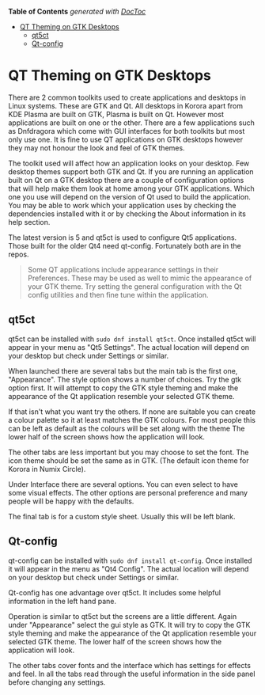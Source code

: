 <!-- START doctoc generated TOC please keep comment here to allow auto update -->
<!-- DON'T EDIT THIS SECTION, INSTEAD RE-RUN doctoc TO UPDATE -->
**Table of Contents**  *generated with [DocToc](https://github.com/thlorenz/doctoc)*

- [QT Theming on GTK Desktops](#qt-theming-on-gtk-desktops)
  - [qt5ct](#qt5ct)
  - [Qt-config](#qt-config)

<!-- END doctoc generated TOC please keep comment here to allow auto update -->

# QT Theming on GTK Desktops

There are 2 common toolkits used to create applications and desktops in Linux systems. These are GTK and Qt. All desktops in Korora apart from KDE Plasma are built on GTK, Plasma is built on Qt. However most applications are built on one or the other. There are a few applications such as Dnfdragora which come with GUI interfaces for both toolkits but most only use one. It is fine to use QT applications on GTK desktops however they may not honour the look and feel of GTK themes.

The toolkit used will affect how an application looks on your desktop. Few desktop themes support both GTK and Qt. If you are running an application built on Qt on a GTK desktop there are a couple of configuration options that will help make them look at home among your GTK applications. Which one you use will depend on the version of Qt used to build the application. You may be able to work which your application uses by checking the dependencies installed with it or by checking the About information in its help section.

The latest version is 5 and qt5ct is used to configure Qt5 applications. Those built for the older Qt4 need qt-config. Fortunately both are in the repos.

>Some QT applications include appearance settings in their Preferences. These may be used as well to mimic the appearance of your GTK theme. Try setting the general configuration with the Qt config utilities and then fine tune within the application.

## qt5ct

qt5ct can be installed with `sudo dnf install qt5ct`. Once installed qt5ct will appear in your menu as "Qt5 Settings". The actual location will depend on your desktop but check under Settings or similar.

When launched there are several tabs but the main tab is the first one, "Appearance". The style option shows a number of choices. Try the gtk option first. It will attempt to copy the GTK style theming and make the appearance of the Qt application resemble your selected GTK theme.

If that isn't what you want try the others. If none are suitable you can create a colour palette so it at least matches the GTK colours. For most people this can be left as default as the colours will be set along with the theme The lower half of the screen shows how the application will look.

The other tabs are less important but you may choose to set the font. The icon theme should be set the same as in GTK. (The default icon theme for Korora in Numix Circle).

Under Interface there are several options. You can even select to have some visual effects. The other options are personal preference and many people will be happy with the defaults.

The final tab is for a custom style sheet. Usually this will be left blank.

## Qt-config

qt-config can be installed with `sudo dnf install qt-config`. Once installed it will appear in the menu as "Qt4 Config". The actual location will depend on your desktop but check under Settings or similar.

Qt-config has one advantage over qt5ct. It includes some helpful information in the left hand pane.

Operation is similar to qt5ct but the screens are a little different. Again under "Appearance" select the gui style as GTK. It will try to copy the GTK style theming and make the appearance of the Qt application resemble your selected GTK theme. The lower half of the screen shows how the application will look.

The other tabs cover fonts and the interface which has settings for effects and feel. In all the tabs read through the useful information in the side panel before changing any settings.
